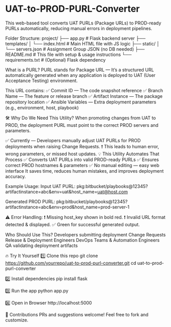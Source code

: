 # UAT-to-PROD-PURL-Converter
This web-based tool converts UAT PURLs (Package URLs) to PROD-ready PURLs automatically, reducing manual errors in deployment pipelines.

Folder Structure:
project/
├── app.py                # Flask backend server
├── templates/
│   └── index.html        # Main HTML file with JS logic
├── static/
│   └── servers.json      # Assignment Group JSON (no DB needed)
├── README.md             # This file with setup & usage instructions
└── requirements.txt      # (Optional) Flask dependency

What is a PURL?
PURL stands for Package URL —
It’s a structured URL automatically generated when any application is deployed to UAT (User Acceptance Testing) environment.

This URL contains:
✅ Commit ID — The code snapshot reference
✅ Branch Name — The feature or release branch
✅ Artifact Instance — The package repository location
✅ Ansible Variables — Extra deployment parameters (e.g., environment, host, playbook)

🛠 Why Do We Need This Utility?
When promoting changes from UAT to PROD, the deployment PURL must point to the correct PROD servers and parameters.

✅ Currently — Developers manually adjust UAT PURLs for PROD deployments when raising Change Requests.
❗ This leads to human error, wrong parameters, or missed host updates.
💡 This Utility Automates That Process
✅ Converts UAT PURLs into valid PROD-ready PURLs
✅ Ensures correct PROD hostnames & parameters
✅ No manual editing — easy web interface
It saves time, reduces human mistakes, and improves deployment accuracy.

Example Usage:
Input UAT PURL:
pkg:bitbucket/playbooks@12345?artifactinstance=abc&env=uat&host_name=uat@host.com

Generated PROD PURL:
pkg:bitbucket/playbooks@12345?artifactinstance=abc&env=prod&host_name=prod-server-1

⚠️ Error Handling:
❗ Missing host_key shown in bold red.
❗ Invalid URL format detected & displayed.
✅ Green for successful generated output.

Who Should Use This?
Developers submitting deployment Change Requests
Release & Deployment Engineers
DevOps Teams & Automation Engineers
QA validating deployment artifacts


🔥 Try It Yourself
1️⃣ Clone this repo
git clone https://github.com/yourrepo/uat-to-prod-purl-converter.git
cd uat-to-prod-purl-converter

2️⃣ Install dependencies
pip install flask

3️⃣ Run the app
python app.py

4️⃣ Open in Browser
http://localhost:5000

📝 Contributions
PRs and suggestions welcome! Feel free to fork and customize.
  



